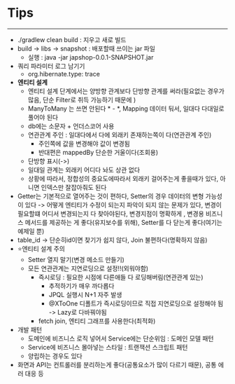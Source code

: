 # Tips

---

- ./gradlew clean build : 지우고 새로 빌드
- build -> libs -> snapshot : 배포할때 쓰이는 jar 파일
  - 실행 : java -jar japshop-0.0.1-SNAPSHOT.jar
- 쿼리 파라미터 로그 남기기
  - org.hibernate.type: trace
- **엔티티 설계**
  - 엔티티 설계 단계에서는 양방향 관계보다 단방향 관계를 써라(필요없는 경우가 많음, 단순 Filter로 취득 가능하기 때문에 )
  - ManyToMany 는 쓰면 안된다 * - *, Mapping 데이터 둬서, 일대다 다대일로 풀어야 된다
  - db에는 소문자 + 언더스코어 사용
  - 연관관계 주인 : 일대다에서 다에 외래키 존재하는쪽이 다(연관관계 주인)
    - 주인쪽에 값을 변경해야 값이 변경됨
    - 반대편은 mappedBy 단순한 거울이다(조회용)
  - 단방향 표시(->)
  - 일대일 관계는 외래키 어디다 놔도 상관 없다
  - 상황에 따라서, 정합성의 중요도에따라서 외래키 걸어주는게 좋을때가 있다, 아니면 인덱스만 잘잡아줘도 된다
- Getter는 기본적으로 열어주는 것이 편하다, Setter의 경우 데이터의 변형 가능성이 있다 -> 어떻게 엔티티가 수정이 되는지 파악이 되지 않는 문제가 있다, 변경이 필요할떄 어디서 변경되는지 다 찾아야된다, 변경지점이 명확하게 , 변경용 비즈니스 메서드를 제공하는 게 좋다(유지보수를 위해), Setter를 다 닫는게 좋다(여기는 예제일 뿐)
- table_id -> 단순히id이면 찾기가 쉽지 않다, Join 불편하다(명확하지 않음)
- ⭐엔티티 설계 주의
  - Setter 열지 말기(변경 메소드 만들기)
  - 모든 연관관계는 지연로딩으로 설정!!(외워야함)
    - 즉시로딩 : 필요한 시점에 다른애들 다 로딩해버림(연관관계 있는)
      - 추적하기가 매우 까다롭다
      - JPQL 실행시 N+1 자주 발생
      - @XToOne 디폴트가 즉시로딩이므로 직접 지연로딩으로 설정해야 됨 -> Lazy로 다바꿔야됨
    - fetch join, 엔티티 그래프를 사용한다(최적화)
- 개발 패턴
  - 도메인에 비즈니스 로직 넣어서 Service에는 단순위임 : 도메인 모델 패턴
  - Service에 비즈니스 몰아넣는 스타일 : 트랜잭션 스크립트 패턴
  - 양립하는 경우도 있다
- 화면과 API는 컨트롤러를 분리하는게 좋다(공통요소가 많이 다르기 때문), 공통 에러 대응 등